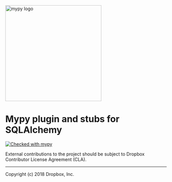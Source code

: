 <img src="http://mypy-lang.org/static/mypy_light.svg" alt="mypy logo" width="300px"/>

Mypy plugin and stubs for SQLAlchemy
====================================

[![Checked with mypy](http://www.mypy-lang.org/static/mypy_badge.svg)](http://mypy-lang.org/)

External contributions to the project should be subject to
Dropbox Contributor License Agreement (CLA).

--------------------------------
Copyright (c) 2018 Dropbox, Inc.

